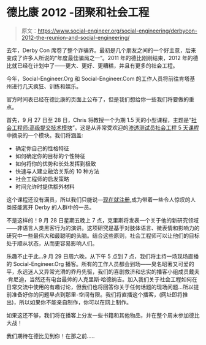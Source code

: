 # 德比康 2012 -团聚和社会工程

> 原文：<https://www.social-engineer.org/social-engineering/derbycon-2012-the-reunion-and-social-engineering/>

去年，Derby Con 席卷了整个诈骗界。最初是几个朋友之间的一个好主意，后来变成了许多人所说的“年度最佳骗局之一”。2011 年的德比刚刚结束，2012 年的德比就已经在计划中了——更大、更好、更糟糕，并且有更多的社会工程。

今年，Social-Engineer.Org 和 Social-Engineer.Com 的工作人员将前往肯塔基州进行几天疯狂、训练和娱乐。

官方时间表已经在德比康的页面上公布了，但是我们想给你一些我们将要做的重点。

首先，9 月 27 日至 28 日，Chris 将教授一个为期 1.5 天的小型课程，主题是“[社会工程师:高级提交技术模块](https://www.derbycon.com/training-courses/#hadnagy "Advanced Submission Techniques")”。这是从非常受欢迎的[渗透测试员社会工程 5 天课程](https://www.social-engineer.com/certified-training/ "Social Engineering for Penetration Testers")中摘录的一个模块。我们将涵盖:

*   确定你自己的性格特征
*   如何确定你的目标的个性特征
*   如何将你的优势和长处发挥到极致
*   快速与人建立融洽关系的 10 种方法
*   社会工程师的启发策略
*   时间允许时提供额外材料

这个课程还没有满员，所以我们只能说—[现在就注册](https://www.derbycon.com/training-courses/#hadnagy "Sign up for Derby Training"),成为带着一些令人惊叹的人类技能离开 Derby 的人群中的一员。

不是这样的！9 月 28 日星期五晚上 7 点，克里斯将发表一个关于他的新研究领域——非语言人类黑客行为的演讲。这项研究是基于对肢体语言、微表情和影响力的研究中一些最伟大和最聪明的头脑。结合这些原则，社会工程师可以让他们的目标处于顺从状态，从而更容易影响人们。

乐趣不止于此…9 月 29 日周六晚，从下午 5 点到 7 点，我们将主持一场现场直播的 Social-Engineer.Org 播客。所有的工作人员都会到场——臭名昭著又可爱的平，永远迷人又异常光滑的乔丹先驱，我们的喜剧救济和忠实的播客小组成员戴夫·肯尼迪，当然还有电台最帅的人克里斯·哈德纳吉。加入我们关于社会工程如何在日常交流中使用的有趣讨论，但我们也将回答你关于任何话题的现场问题…所以提前准备好你的问题早点到那里-空间有限。我们将直播这个播客，(网址即将推出)，所以如果你不能亲自制作，你可以在网上制作。

如果这还不够，我们将在播客上分发一些书籍和其他物品，并在整个周末参加德比大战！

我们期待在德比见到你！在那之前…..